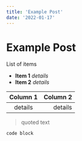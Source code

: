 ```yaml
---
title: 'Example Post'
date: '2022-01-17'
---
```


# Example Post

List of items
- **Item 1** _details_
- **Item 2** _details_

| Column 1 | Column 2 |
|:--------:|---------:|
| details  |  details |

> quoted text

`code block`
